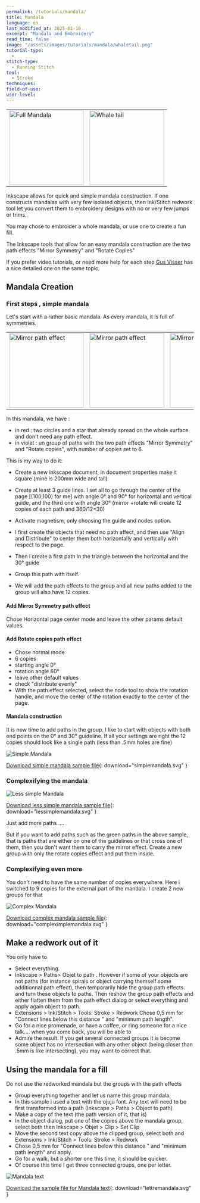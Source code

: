 ```yaml
---
permalink: /tutorials/mandala/
title: Mandala
language: en
last_modified_at: 2025-01-10
excerpt: "Mandala and Embroidery"
read_time: false
image: "/assets/images/tutorials/mandala/whaletail.png"
tutorial-type:
  - 
stitch-type:
  - Running Stitch
tool:
  - Stroke
techniques:
field-of-use:
user-level: 
---
```


<table>
        <tr>
            <td> <img src="/assets/images/tutorials/mandala/Fullmandala.png" alt="Full Mandala" height="200"/>    </td>
            <td> <img src="/assets/images/tutorials/mandala/whaletail.png" alt="Whale tail" height="200" /></td>
        </tr>
</table>

 

Inkscape allows for  quick and simple mandala construction. If one constructs mandalas with very few isolated objects, then Ink/Stitch redwork tool let you convert them 
to embroidery designs with no or very few jumps  or trims.

You  may chose to embroider a whole mandala, or use one to create a fun fill.

The Inkscape tools that allow for an easy mandala construction are the two path effects "Mirror Symmetry"  and "Rotate Copies"

If you prefer video tutorials, or need more help for each step   [Gus Visser](https://youtu.be/LS6lgspQkbM)   has a nice detailed one on the same topic. 
## Mandala Creation

### First steps , simple mandala
Let's start with a rather basic mandala. As every  mandala, it is full of symmetries.

<table>
        <tr>
            <td> <img  src="/assets/images/tutorials/mandala/nopatheffect.png"
     alt="Mirror path  effect" height="200"/> </td>
    <td><img src="/assets/images/tutorials/mandala/jusmirror.png"
     alt="Mirror path  effect" height="200"/> </td>
    <td>   <img 
     src="/assets/images/tutorials/mandala/2patheffect.png"
     alt="Mirror and Rotate" height="200"/></td>
        </tr>
</table>

In this mandala, we have :
* in red  :  two circles and a star that  already spread  on the  whole  surface and don't need any path effect.
* in violet : un group of paths with the two path effects "Mirror Symmetry" and "Rotate copies", with number of copies set to 6.

  
This is my way to do it:

* Create a new inkscape document, in document properties make it square (mine is 200mm wide and tall)
* Create at least 3 guide lines. I set all to go through the center of the page [(100,100) for me] with angle 0° and 90° for horizontal and vertical guide, and
the third one  with angle 30° (mirror +rotate will create 12 copies of each path and 360/12=30)
* Activate magnetism, only choosing the  guide and nodes option.


* I first create the objects that need no path affect, and then use "Align and Distribute" to center them both horizontally and vertically with respect to the page.

* Then i create a first path in the triangle between the horizontal and the 30° guide
* Group this path with itself.
* We will add the path effects to the group and all new paths added to the group will also  have 12 copies.


#### Add Mirror Symmetry path effect

Chose  Horizontal page center mode and leave the other params default values.

#### Add Rotate copies path effect
* Chose normal mode
* 6 copies
* starting angle 0°
* rotation angle 60°
* leave other default values
* check "distribute evenly"
* With the path effect selected, select the node tool to show the rotation handle, and move the center of the rotation exactly to the center of the page.

#### Mandala construction

It is now time to add paths in the group. I like to start with objects with both end points on the 0° and 30° guideline. 
If all your settings are right the 12 copies should look like a single path (less than .5mm holes are fine)



![Simple Mandala](/assets/images/tutorials/mandala/simplemandala.svg) 

[Download simple mandala sample file](/assets/images/tutorials/mandala/simplemandala.svg){: download="simplemandala.svg" }


### Complexifying the mandala
![Less simple Mandala ](/assets/images/tutorials/mandala/lesssimplemandala.svg) 

[Download less simple mandala sample file](/assets/images/tutorials/mandala/lesssimplemandala.svg){: download="lessimplemandala.svg" }


Just add more paths ....

But if you want to add paths such as the green paths in the above sample, that is paths that are either on one of the guidelines or that cross one of them, then 
you don't want them to carry the mirror effect. Create a new group with only the  rotate copies  effect and put them inside.

### Complexifying even more

You don't need to have the same number of copies everywhere. Here i switched to 9 copies for the external part of the mandala. I create 2 new groups for that

![Complex Mandala ](/assets/images/tutorials/mandala/complexmandala.svg) 

[Download complex mandala sample file](/assets/images/tutorials/mandala/complexmandala.svg){: download="compleximplemandala.svg" }

## Make a redwork out of it

You only have to
* Select everything.
* Inkscape > Paths> Objet to path .  However if some of your objects are not paths (for instance spirals or object  carrying themself some additionnal path effect),
then temporarily hide the group path effects and turn these objects to paths. Then  reshow the group path effects and either flatten  them from  the path effect dialog
or select everything and apply again object to path.
* Extensions > Ink/Stitch > Tools: Stroke > Redwork Chose 0,5 mm for "Connect lines below this distance " and "minimum path length".
* Go for a nice  promenade, or have a coffee, or ring someone for a nice talk.... when you come back, you will be able to
* Admire the result.  If you get several connected groups it is become  some object has no  intersection with any other object (being closer than .5mm is like intersecting), you may want to correct that.



## Using the mandala for a fill

Do not use the redworked mandala  but the groups  with the path effects

* Group everything together and let us name this group  mandala.
* In this  sample i used a text with the ojuju font. Any text will need to be first transformed into a path (Inkscape > Paths > Object to path)
* Make a copy of the text (the path version of it, that is)
* In the object dialog,  put one of the copies above the mandala group, select both then Inkscape > Objet > Clip  > Set Clip
* Move the second text copy above the clipped group, select both and Extensions > Ink/Stitch > Tools: Stroke > Redwork
* Chose 0,5 mm for "Connect lines below this distance " and "minimum path length" and apply.
* Go for a walk, but a shorter one this time, it should be  quicker.
* Of course this time I get three connected groups, one per letter.



![Mandala text](/assets/images/tutorials/mandala/lettremandala.svg) 

[Download the sample file for Mandala text](/assets/images/tutorials/mandala/lettremandala.svg){: download="lettremandala.svg" }







  
  
